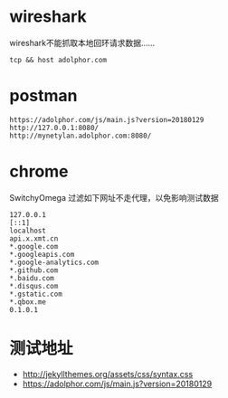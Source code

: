 
# wireshark

wireshark不能抓取本地回环请求数据……

```shell
tcp && host adolphor.com
```

# postman

```shell
https://adolphor.com/js/main.js?version=20180129
http://127.0.0.1:8080/
http://mynetylan.adolphor.com:8080/
```

# chrome

SwitchyOmega 过滤如下网址不走代理，以免影响测试数据

```log
127.0.0.1
[::1]
localhost
api.x.xmt.cn
*.google.com
*.googleapis.com
*.google-analytics.com
*.github.com
*.baidu.com
*.disqus.com
*.gstatic.com
*.qbox.me
0.1.0.1
```

# 测试地址

* http://jekyllthemes.org/assets/css/syntax.css
* https://adolphor.com/js/main.js?version=20180129






